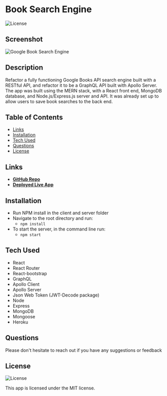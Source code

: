 # Book Search Engine

![License](https://img.shields.io/badge/License%3A-MIT-green.svg)

## Screenshot

![Google Book Search Engine]()

## Description

Refactor a fully functioning Google Books API search engine built with a RESTful API, and refactor it to be a GraphQL API built with Apollo Server. The app was built using the MERN stack, with a React front end, MongoDB database, and Node.js/Express.js server and API. It was already set up to allow users to save book searches to the back end.

## Table of Contents

- [Links](#links)
- [Installation](#installation)
- [Tech Used](#tech-used)
- [Questions](#questions)
- [License](#license)

## Links

- **[GitHub Repo](https://github.com/mjos7/book-search-engine)**
- **[Deployed Live App]()**

## Installation

- Run NPM install in the client and server folder
- Navigate to the root directory and run:
  - `npm install`
- To start the server, in the command line run:
  - `npm start`

## Tech Used

- React
- React Router
- React-bootstrap
- GraphQL
- Apollo Client
- Apollo Server
- Json Web Token (JWT-Decode package)
- Node
- Express
- MongoDB
- Mongoose
- Heroku

## Questions

Please don't hesitate to reach out if you have any suggestions or feedback

## License

![License](https://img.shields.io/badge/License%3A-MIT-green.svg)

This app is licensed under the MIT license.
